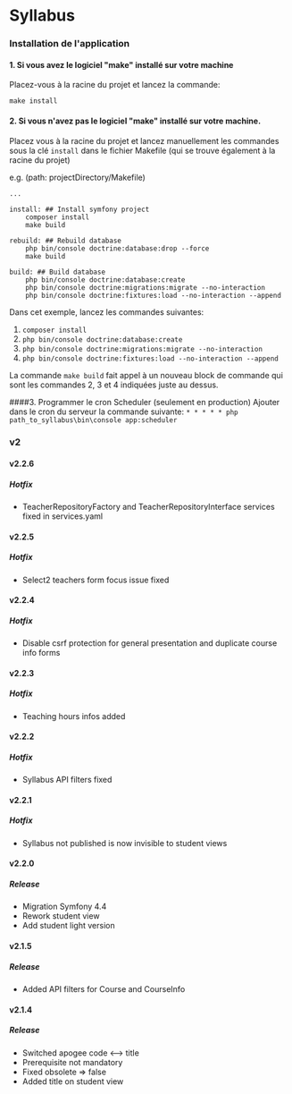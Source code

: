 # Syllabus


### Installation de l'application

#### 1. Si vous avez le logiciel "make" installé sur votre machine
 
Placez-vous à la racine du projet et lancez la commande: 
                
    make install
 
#### 2. Si vous n'avez pas le logiciel "make" installé sur votre machine.

Placez vous à la racine du projet et lancez  manuellement les commandes sous la clé `install` dans le fichier Makefile (qui se trouve également à la racine du projet)

e.g. (path: projectDirectory/Makefile)
    
    ...
    
    install: ## Install symfony project
    	composer install
    	make build
    
    rebuild: ## Rebuild database
    	php bin/console doctrine:database:drop --force
    	make build
    
    build: ## Build database
    	php bin/console doctrine:database:create
    	php bin/console doctrine:migrations:migrate --no-interaction
    	php bin/console doctrine:fixtures:load --no-interaction --append
    	
Dans cet exemple, lancez les commandes suivantes:
1. `composer install`
2. `php bin/console doctrine:database:create`
3. `php bin/console doctrine:migrations:migrate --no-interaction`
4. `php bin/console doctrine:fixtures:load --no-interaction --append`

La commande `make build` fait appel à un nouveau block de commande qui sont les commandes 2, 3 et 4 indiquées juste au dessus.

####3. Programmer le cron Scheduler (seulement en production)
Ajouter dans le cron du serveur la commande suivante:
`* * * * * php path_to_syllabus\bin\console app:scheduler`

### v2

#### v2.2.6
##### Hotfix
- TeacherRepositoryFactory and TeacherRepositoryInterface services fixed in services.yaml

#### v2.2.5
##### Hotfix
- Select2 teachers form focus issue fixed

#### v2.2.4
##### Hotfix
- Disable csrf protection for general presentation and duplicate course info forms

#### v2.2.3
##### Hotfix
- Teaching hours infos added

#### v2.2.2
##### Hotfix
- Syllabus API filters fixed

#### v2.2.1
##### Hotfix
- Syllabus not published is now invisible to student views

#### v2.2.0
##### Release
- Migration Symfony 4.4
- Rework student view
- Add student light version

#### v2.1.5
##### Release
- Added API filters for Course and CourseInfo

#### v2.1.4
##### Release
- Switched apogee code <--> title
- Prerequisite not mandatory
- Fixed obsolete => false
- Added title on student view

